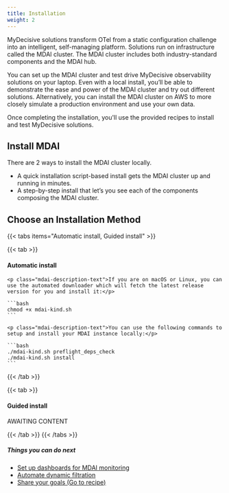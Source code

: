 ```yaml
---
title: Installation
weight: 2
---
```


MyDecisive solutions transform OTel from a static configuration challenge into an intelligent, self-managing platform. Solutions run on infrastructure called the MDAI cluster. The MDAI cluster includes both industry-standard components and the MDAI hub.

You can set up the MDAI cluster and test drive MyDecisive observability solutions on your laptop. Even with a local install, you’ll be able to demonstrate the ease and power of the MDAI cluster and try out different solutions. Alternatively, you can install the MDAI cluster on AWS to more closely simulate a production environment and use your own data.

Once completing the installation, you'll use the provided recipes to install and test MyDecisive solutions.

## Install MDAI

There are 2 ways to install the MDAI cluster locally.

- A quick installation script-based install gets the MDAI cluster up and running in minutes.
- A step-by-step install that let’s you see each of the components composing the MDAI cluster.

## Choose an Installation Method



{{< tabs items="Automatic install, Guided install" >}}

<!-- Tab A -->
  {{< tab >}}

  #### Automatic install

    <p class="mdai-description-text">If you are on macOS or Linux, you can use the automated downloader which will fetch the latest release version for you and install it:</p>

    ```bash
    chmod +x mdai-kind.sh
    ```

    <p class="mdai-description-text">You can use the following commands to setup and install your MDAI instance locally:</p>

    ```bash
    ./mdai-kind.sh preflight_deps_check
    ./mdai-kind.sh install
    ```
  {{< /tab >}}

<!-- Tab B -->
  {{< tab >}}

#### Guided install

AWAITING CONTENT

  {{< /tab >}}
{{< /tabs >}}

##### Things you can do next
- [Set up dashboards for MDAI monitoring](/docs/recipes)
- [Automate dynamic filtration]() 
- [Share your goals (Go to recipe)](/docs/dashboard)
